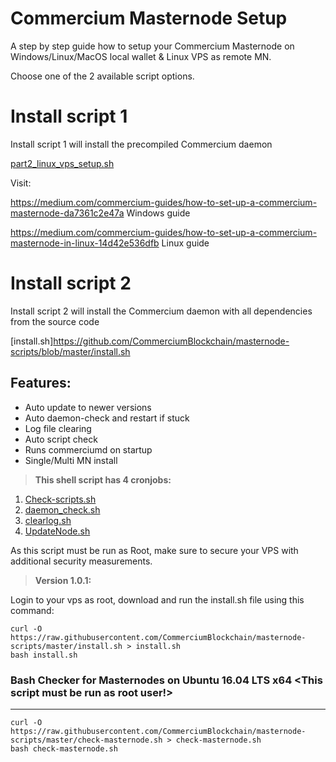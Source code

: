 # Commercium Masternode Setup

A step by step guide how to setup your Commercium Masternode on Windows/Linux/MacOS local wallet & Linux VPS as remote MN.

Choose one of the 2 available script options.

# Install script 1 #

Install script 1 will install the precompiled Commercium daemon

[part2_linux_vps_setup.sh](https://github.com/CommerciumBlockchain/masternode-scripts/blob/master/part2_linux_vps_setup.sh)

Visit:

https://medium.com/commercium-guides/how-to-set-up-a-commercium-masternode-da7361c2e47a 
Windows guide

https://medium.com/commercium-guides/how-to-set-up-a-commercium-masternode-in-linux-14d42e536dfb 
Linux guide

# Install script 2 #

Install script 2 will install the Commercium daemon with all dependencies from the source code

[install.sh]https://github.com/CommerciumBlockchain/masternode-scripts/blob/master/install.sh

## Features: ##

- Auto update to newer versions
- Auto daemon-check and restart if stuck
- Log file clearing
- Auto script check
- Runs commerciumd on startup
- Single/Multi MN install

> **This shell script has 4 cronjobs:**

1. [Check-scripts.sh](https://github.com/CommerciumBlockchain/masternode-scripts/blob/master/Masternode/Check-scripts.sh)
2. [daemon_check.sh](https://github.com/CommerciumBlockchain/masternode-scripts/blob/master/Masternode/daemon_check.sh)
3. [clearlog.sh](https://github.com/CommerciumBlockchain/masternode-scripts/blob/master/Masternode/clearlog.sh)
4. [UpdateNode.sh](https://github.com/CommerciumBlockchain/masternode-scripts/blob/master/Masternode/UpdateNode.sh)

As this script must be run as Root, make sure to secure your VPS with additional security measurements.

> **Version 1.0.1:**

Login to your vps as root, download and run the install.sh file using this command:

```
curl -O https://raw.githubusercontent.com/CommerciumBlockchain/masternode-scripts/master/install.sh > install.sh
bash install.sh
```

### Bash Checker for Masternodes on Ubuntu 16.04 LTS x64 <This script must be run as root user!>

------

```
curl -O https://raw.githubusercontent.com/CommerciumBlockchain/masternode-scripts/master/check-masternode.sh > check-masternode.sh
bash check-masternode.sh
```
